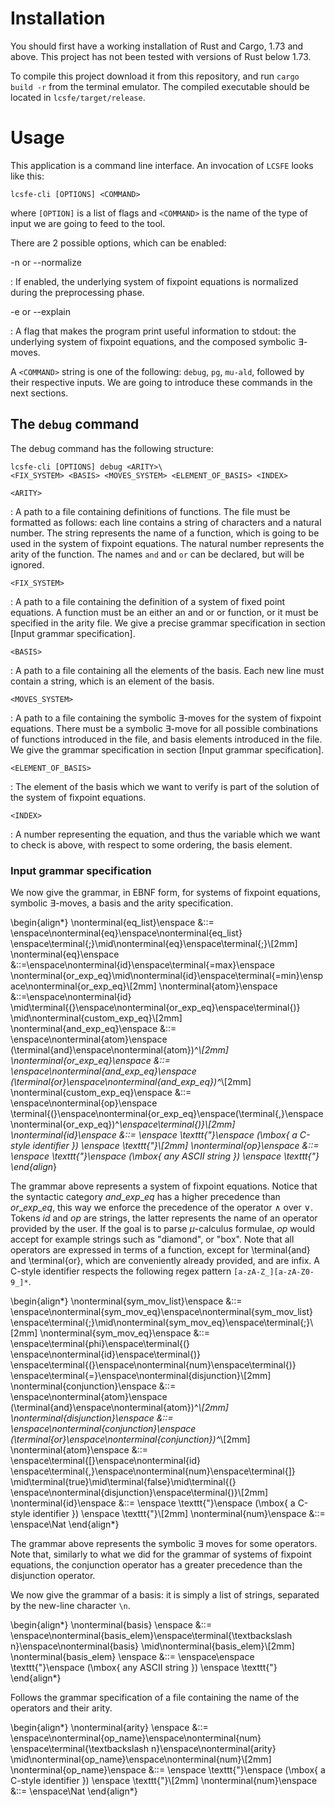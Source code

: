 # Installation

You should first have a working installation of Rust and Cargo, 1.73 and above.
This project has not been tested with versions of Rust below 1.73.

To compile this project download it from this repository, and run
`cargo build -r` from the terminal emulator. The compiled
executable should be located in `lcsfe/target/release`.

# Usage

This application is a command line interface.
An invocation of `LCSFE` looks like this:

    lcsfe-cli [OPTIONS] <COMMAND>

where `[OPTION]` is a list of flags and `<COMMAND>` is the name of the type of
input we are going to feed to the tool.

There are 2 possible options, which can be enabled:

-n or --normalize

: If enabled, the underlying system of fixpoint equations is normalized during
the preprocessing phase.

-e or --explain

: A flag that makes the program print useful information to stdout: the underlying
system of fixpoint equations, and the composed symbolic $\exists$-moves.

A `<COMMAND>` string is one of the following: `debug`, `pg`, `mu-ald`, followed
by their respective inputs. We are going to introduce these commands in the
next sections.

## The `debug` command

The debug command has the following structure:

    lcsfe-cli [OPTIONS] debug <ARITY>\
    <FIX_SYSTEM> <BASIS> <MOVES_SYSTEM> <ELEMENT_OF_BASIS> <INDEX>

`<ARITY>`

: A path to a file containing definitions of functions. The file must be
formatted as follows: each line contains a string of characters and a
natural number. The string represents the name of a function, which
is going to be used in the system of fixpoint equations. The natural number
represents the arity of the function. The names `and` and `or` can be
declared, but will be ignored.

`<FIX_SYSTEM>`

: A path to a file containing the definition of a system of fixed
point equations. A function must be an either an and or or function,
or it must be specified in the arity file. We give a precise
grammar specification in section [Input grammar specification].

`<BASIS>`

: A path to a file containing all the elements of the basis. Each new line
must contain a string, which is an element of the basis.

`<MOVES_SYSTEM>`

: A path to a file containing the symbolic $\exists$-moves for the
system of fixpoint equations. There must be a symbolic $\exists$-move for
all possible combinations of functions introduced in the file, and basis
elements introduced in the file. We give the grammar specification in section
[Input grammar specification].

`<ELEMENT_OF_BASIS>`

: The element of the basis which we want to verify is
part of the solution of the system of fixpoint equations.

`<INDEX>`

: A number representing the equation, and thus the variable which
we want to check is above, with respect to some ordering, the basis element.

### Input grammar specification

We now give the grammar, in EBNF form, for systems of fixpoint
equations, symbolic $\exists$-moves, a basis and the arity specification.

\begin{align*}
\nonterminal{eq\_list}\enspace &::= \enspace\nonterminal{eq}\enspace\nonterminal{eq\_list}
  \enspace\terminal{;}\mid\nonterminal{eq}\enspace\terminal{;}\\[2mm]
\nonterminal{eq}\enspace &::=\enspace\nonterminal{id}\enspace\terminal{=max}\enspace
  \nonterminal{or\_exp\_eq}\mid\nonterminal{id}\enspace\terminal{=min}\enspace\nonterminal{or\_exp\_eq}\\[2mm]
\nonterminal{atom}\enspace &::=\enspace\nonterminal{id}
  \mid\terminal{(}\enspace\nonterminal{or\_exp\_eq}\enspace\terminal{)}
  \mid\nonterminal{custom\_exp\_eq}\\[2mm]
\nonterminal{and\_exp\_eq}\enspace &::= \enspace\nonterminal{atom}\enspace
  (\terminal{and}\enspace\nonterminal{atom})^*\\[2mm]
\nonterminal{or\_exp\_eq}\enspace &::= \enspace\nonterminal{and\_exp\_eq}\enspace
  (\terminal{or}\enspace\nonterminal{and\_exp\_eq})^*\\[2mm]
\nonterminal{custom\_exp\_eq}\enspace &::= \enspace\nonterminal{op}\enspace
  \terminal{(}\enspace\nonterminal{or\_exp\_eq}\enspace(\terminal{,}\enspace
  \nonterminal{or\_exp\_eq})^*\enspace\terminal{)}\\[2mm]
\nonterminal{id}\enspace &::= \enspace \texttt{"}\enspace
  (\mbox{ a C-style identifier }) \enspace \texttt{"}\\[2mm]
\nonterminal{op}\enspace &::= \enspace \texttt{"}\enspace
  (\mbox{ any ASCII string }) \enspace \texttt{"}
\end{align*}

The grammar above represents a system of fixpoint equations.
Notice that the syntactic category $and\_exp\_eq$ has a higher precedence than
$or\_exp\_eq$, this way we enforce the precedence of the operator $\wedge$ over $\vee$.
Tokens $id$ and $op$ are strings, the latter represents the name of an operator
provided by the user. If the goal is to parse $\mu$-calculus formulae, $op$ would
accept for example strings such as "diamond", or "box".
Note that all operators are expressed in terms of a function, except for
\terminal{and} and \terminal{or}, which are conveniently already provided, and
are infix. A C-style identifier respects the following regex pattern
`[a-zA-Z_][a-zA-Z0-9_]*`.

\begin{align*}
\nonterminal{sym\_mov\_list}\enspace &::= \enspace\nonterminal{sym\_mov\_eq}\enspace\nonterminal{sym\_mov\_list}
  \enspace\terminal{;}\mid\nonterminal{sym\_mov\_eq}\enspace\terminal{;}\\[2mm]
\nonterminal{sym\_mov\_eq}\enspace &::= \enspace\terminal{phi}\enspace\terminal{(}
  \enspace\nonterminal{id}\enspace\terminal{)}
  \enspace\terminal{(}\enspace\nonterminal{num}\enspace\terminal{)}
  \enspace\terminal{=}\enspace\nonterminal{disjunction}\\[2mm]
\nonterminal{conjunction}\enspace &::= \enspace\nonterminal{atom}\enspace
  (\terminal{and}\enspace\nonterminal{atom})^*\\[2mm]
\nonterminal{disjunction}\enspace &::= \enspace\nonterminal{conjunction}\enspace
  (\terminal{or}\enspace\nonterminal{conjunction})^*\\[2mm]
\nonterminal{atom}\enspace &::= \enspace\terminal{[}\enspace\nonterminal{id}
  \enspace\terminal{,}\enspace\nonterminal{num}\enspace\terminal{]}
  \mid\terminal{true}\mid\terminal{false}\mid\terminal{(}
  \enspace\nonterminal{disjunction}\enspace\terminal{)}\\[2mm]
\nonterminal{id}\enspace &::= \enspace \texttt{"}\enspace
  (\mbox{ a C-style identifier }) \enspace \texttt{"}\\[2mm]
\nonterminal{num}\enspace &::= \enspace\Nat
\end{align*}

The grammar above represents the symbolic $\exists$ moves for some operators.
Note that, similarly to what we did for the grammar of systems of fixpoint
equations, the conjunction operator has a greater precedence than the
disjunction operator.

We now give the grammar of a basis: it is simply a list of strings, separated
by the new-line character `\n`.

\begin{align*}
\nonterminal{basis} \enspace &::=
    \enspace\nonterminal{basis\_elem}\enspace\terminal{\textbackslash n}\enspace\nonterminal{basis}
    \mid\nonterminal{basis\_elem}\\[2mm]
\nonterminal{basis\_elem} \enspace &::= \enspace\enspace \texttt{"}\enspace
  (\mbox{ any ASCII string }) \enspace \texttt{"}
\end{align*}

Follows the grammar specification of a file containing the name of the operators
and their arity.

\begin{align*}
\nonterminal{arity} \enspace &::= \enspace\nonterminal{op\_name}\enspace\nonterminal{num}
    \enspace\terminal{\textbackslash n}\enspace\nonterminal{arity}
    \mid\nonterminal{op\_name}\enspace\nonterminal{num}\\[2mm]
\nonterminal{op\_name}\enspace &::= \enspace \texttt{"}\enspace
  (\mbox{ a C-style identifier }) \enspace \texttt{"}\\[2mm]
\nonterminal{num}\enspace &::= \enspace\Nat
\end{align*}
